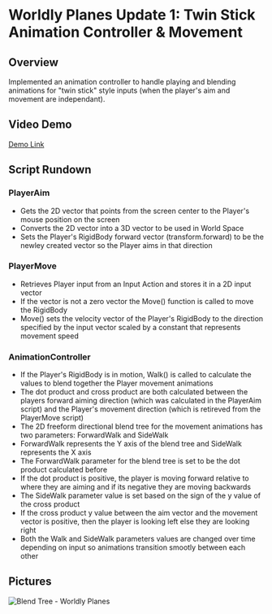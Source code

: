 # Worldly Planes Update 1: Twin Stick Animation Controller & Movement

## Overview
Implemented an animation controller to handle playing and blending animations for "twin stick" style inputs (when the player's aim and movement are independant).

## Video Demo
[Demo Link]([https://youtu.be/38iDybO0yF8](https://youtu.be/bFWlolixR78))

## Script Rundown

### PlayerAim
- Gets the 2D vector that points from the screen center to the Player's mouse position on the screen
- Converts the 2D vector into a 3D vector to be used in World Space
- Sets the Player's RigidBody forward vector (transform.forward) to be the newley created vector so the Player aims in that direction

### PlayerMove
- Retrieves Player input from an Input Action and stores it in a 2D input vector
- If the vector is not a zero vector the Move() function is called to move the RigidBody
- Move() sets the velocity vector of the Player's RigidBody to the direction specified by the input vector scaled by a constant that represents movement speed

### AnimationController
- If the Player's RigidBody is in motion, Walk() is called to calculate the values to blend together the Player movement animations
- The dot product and cross product are both calculated between the players forward aiming direction (which was calculated in the PlayerAim script) and the Player's movement direction (which is retireved from the PlayerMove script)
- The 2D freeform directional blend tree for the movement animations has two parameters: ForwardWalk and SideWalk
- ForwardWalk represents the Y axis of the blend tree and SideWalk represents the X axis
- The ForwardWalk parameter for the blend tree is set to be the dot product calculated before
- If the dot product is positive, the player is moving forward relative to where they are aiming and if its negative they are moving backwards
- The SideWalk parameter value is set based on the sign of the y value of the cross product
- If the cross product y value between the aim vector and the movement vector is positive, then the player is looking left else they are looking right
- Both the Walk and SideWalk parameters values are changed over time depending on input so animations transition smootly between each other

## Pictures
![Blend Tree - Worldly Planes](https://github.com/user-attachments/assets/11706793-3303-440f-aadf-6a7b1f4ce7d6)
